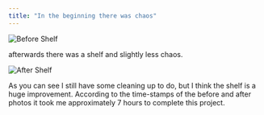 ```yaml
--- 
title: "In the beginning there was chaos"
---
```


![Before Shelf](/images/office_before.jpg)

afterwards there was a shelf and slightly less chaos.

![After Shelf](/images/office_after.jpg)

As you can see I still have some cleaning up to do, but I think the shelf is a huge improvement. According to the time-stamps of the before and after photos it took me approximately 7 hours to complete this project.
